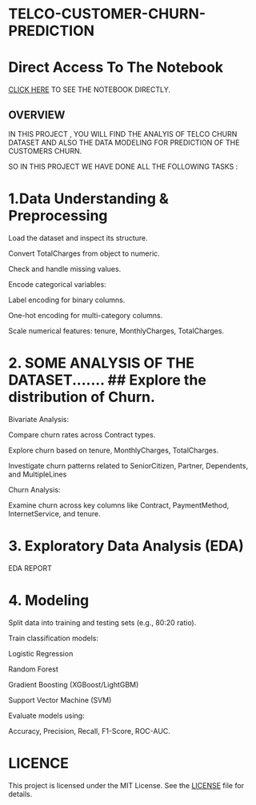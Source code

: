 # TELCO-CUSTOMER-CHURN-PREDICTION

# Direct Access To The Notebook
[CLICK HERE](https://nbviewer.org/github/MEHRAN-DEV-AI/TELCO-CUSTOMER-CHURN-PREDICTION/blob/main/telco-customer-analysis.ipynb) TO SEE THE NOTEBOOK DIRECTLY.

## OVERVIEW
IN THIS PROJECT , YOU WILL FIND THE ANALYIS OF TELCO CHURN DATASET AND ALSO THE DATA MODELING FOR PREDICTION OF THE CUSTOMERS CHURN.

SO IN THIS PROJECT WE HAVE DONE ALL THE FOLLOWING TASKS : 

# 1.Data Understanding & Preprocessing
   
Load the dataset and inspect its structure.

Convert TotalCharges from object to numeric.

Check and handle missing values.

Encode categorical variables:

Label encoding for binary columns.

One-hot encoding for multi-category columns.

Scale numerical features: tenure, MonthlyCharges, TotalCharges.

# 2. SOME ANALYSIS OF THE DATASET....... ## Explore the distribution of Churn.

Bivariate Analysis:

Compare churn rates across Contract types.

Explore churn based on tenure, MonthlyCharges, TotalCharges.

Investigate churn patterns related to SeniorCitizen, Partner, Dependents, and MultipleLines

Churn Analysis:

Examine churn across key columns like Contract, PaymentMethod, InternetService, and tenure.
# 3. Exploratory Data Analysis (EDA)

EDA REPORT
# 4. Modeling

Split data into training and testing sets (e.g., 80:20 ratio).

Train classification models:

Logistic Regression

Random Forest

Gradient Boosting (XGBoost/LightGBM)

Support Vector Machine (SVM)

Evaluate models using:

Accuracy, Precision, Recall, F1-Score, ROC-AUC.

# LICENCE
This project is licensed under the MIT License. See the [LICENSE](https://github.com/MEHRAN-DEV-AI/TELCO-CUSTOMER-CHURN-PREDICTION/blob/main/LICENSE) file for details.


